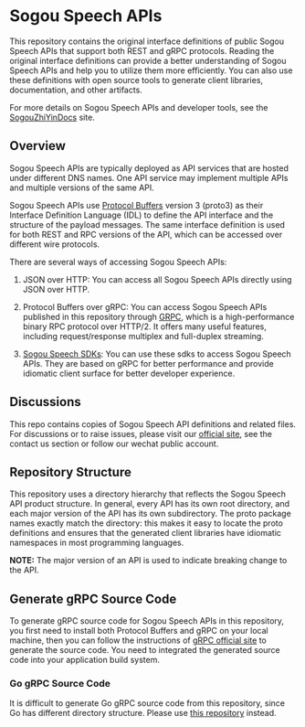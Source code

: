 # Sogou Speech APIs

This repository contains the original interface definitions of public
Sogou Speech APIs that support both REST and gRPC protocols. Reading the
original interface definitions can provide a better understanding of
Sogou Speech APIs and help you to utilize them more efficiently. You can also
use these definitions with open source tools to generate client
libraries, documentation, and other artifacts.

For more details on Sogou Speech APIs and developer tools, see the [SogouZhiYinDocs](https://docs.zhiyin.sogou.com) site.

## Overview

Sogou Speech APIs are typically deployed as API services that are hosted
under different DNS names. One API service may implement multiple APIs
and multiple versions of the same API.

Sogou Speech APIs use [Protocol Buffers](https://github.com/google/protobuf)
version 3 (proto3) as their Interface Definition Language (IDL) to
define the API interface and the structure of the payload messages. The
same interface definition is used for both REST and RPC versions of the
API, which can be accessed over different wire protocols.

There are several ways of accessing Sogou Speech APIs:

1.  JSON over HTTP: You can access all Sogou Speech APIs directly using JSON
over HTTP.

2.  Protocol Buffers over gRPC: You can access Sogou Speech APIs published
in this repository through [GRPC](https://github.com/grpc), which is
a high-performance binary RPC protocol over HTTP/2. It offers many
useful features, including request/response multiplex and full-duplex
streaming.

3.  [Sogou Speech SDKs](https://zhiyin.sogou.com/download/):
You can use these sdks to access Sogou Speech APIs. They are based
on gRPC for better performance and provide idiomatic client surface for
better developer experience.

## Discussions

This repo contains copies of Sogou Speech API definitions and related files.  For
discussions or to raise issues, please visit our [official site](https://zhiyin.sogou.com/),
see the contact us section or follow our wechat public account.

## Repository Structure

This repository uses a directory hierarchy that reflects the Sogou Speech
API product structure. In general, every API has its own root
directory, and each major version of the API has its own subdirectory.
The proto package names exactly match the directory: this makes it
easy to locate the proto definitions and ensures that the generated
client libraries have idiomatic namespaces in most programming
languages.

**NOTE:** The major version of an API is used to indicate breaking
change to the API.

## Generate gRPC Source Code

To generate gRPC source code for Sogou Speech APIs in this repository, you
first need to install both Protocol Buffers and gRPC on your local
machine, then you can follow the instructions of [gRPC official site](https://grpc.io/docs/) to generate the
source code. You need to integrated the generated source code into
your application build system.

### Go gRPC Source Code
It is difficult to generate Go gRPC source code from this repository,
since Go has different directory structure.
Please use [this repository](https://github.com/sogouspeech/go-genproto) instead.
